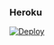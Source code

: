 ### Heroku

[![Deploy](https://www.herokucdn.com/deploy/button.svg)](https://heroku.com/deploy?template=https://github.com/reymichel2009/moodle7.1)  
